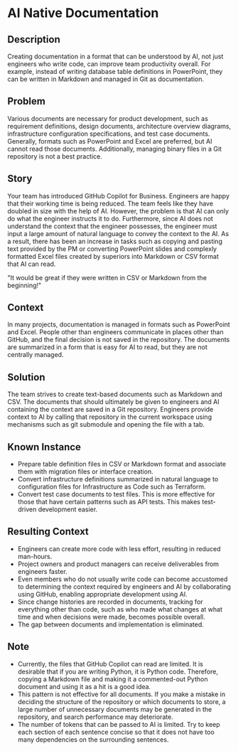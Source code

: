 # AI Native Documentation

## Description

Creating documentation in a format that can be understood by AI, not just engineers who write code, can improve team productivity overall.
For example, instead of writing database table definitions in PowerPoint, they can be written in Markdown and managed in Git as documentation.

## Problem

Various documents are necessary for product development, such as requirement definitions, design documents, architecture overview diagrams, infrastructure configuration specifications, and test case documents.
Generally, formats such as PowerPoint and Excel are preferred, but AI cannot read those documents.
Additionally, managing binary files in a Git repository is not a best practice.

## Story

Your team has introduced GitHub Copilot for Business.
Engineers are happy that their working time is being reduced.
The team feels like they have doubled in size with the help of AI.
However, the problem is that AI can only do what the engineer instructs it to do.
Furthermore, since AI does not understand the context that the engineer possesses, the engineer must input a large amount of natural language to convey the context to the AI.
As a result, there has been an increase in tasks such as copying and pasting text provided by the PM or converting PowerPoint slides and complexly formatted Excel files created by superiors into Markdown or CSV format that AI can read.

"It would be great if they were written in CSV or Markdown from the beginning!"

## Context

In many projects, documentation is managed in formats such as PowerPoint and Excel.
People other than engineers communicate in places other than GitHub, and the final decision is not saved in the repository.
The documents are summarized in a form that is easy for AI to read, but they are not centrally managed.

## Solution

The team strives to create text-based documents such as Markdown and CSV.
The documents that should ultimately be given to engineers and AI containing the context are saved in a Git repository.
Engineers provide context to AI by calling that repository in the current workspace using mechanisms such as git submodule and opening the file with a tab.

## Known Instance

* Prepare table definition files in CSV or Markdown format and associate them with migration files or interface creation.
* Convert infrastructure definitions summarized in natural language to configuration files for Infrastructure as Code such as Terraform.
* Convert test case documents to test files.
This is more effective for those that have certain patterns such as API tests.
This makes test-driven development easier.

## Resulting Context

* Engineers can create more code with less effort, resulting in reduced man-hours.
* Project owners and product managers can receive deliverables from engineers faster.
* Even members who do not usually write code can become accustomed to determining the context required by engineers and AI by collaborating using GitHub, enabling appropriate development using AI.
* Since change histories are recorded in documents, tracking for everything other than code, such as who made what changes at what time and when decisions were made, becomes possible overall.
* The gap between documents and implementation is eliminated.

## Note

* Currently, the files that GitHub Copilot can read are limited.
It is desirable that if you are writing Python, it is Python code.
Therefore, copying a Markdown file and making it a commented-out Python document and using it as a hit is a good idea.
* This pattern is not effective for all documents.
If you make a mistake in deciding the structure of the repository or which documents to store, a large number of unnecessary documents may be generated in the repository, and search performance may deteriorate.
* The number of tokens that can be passed to AI is limited.
Try to keep each section of each sentence concise so that it does not have too many dependencies on the surrounding sentences.
